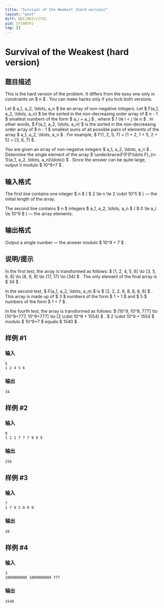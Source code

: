 ```yaml
---
title: "Survival of the Weakest (hard version)"
layout: "post"
diff: NOI/NOI+/CTSC
pid: CF1805F2
tag: []
---
```


# Survival of the Weakest (hard version)

## 题目描述

This is the hard version of the problem. It differs from the easy one only in constraints on $ n $ . You can make hacks only if you lock both versions.

Let $ a_1, a_2, \ldots, a_n $ be an array of non-negative integers. Let $ F(a_1, a_2, \ldots, a_n) $ be the sorted in the non-decreasing order array of $ n - 1 $ smallest numbers of the form $ a_i + a_j $ , where $ 1 \le i < j \le n $ . In other words, $ F(a_1, a_2, \ldots, a_n) $ is the sorted in the non-decreasing order array of $ n - 1 $ smallest sums of all possible pairs of elements of the array $ a_1, a_2, \ldots, a_n $ . For example, $ F(1, 2, 5, 7) = [1 + 2, 1 + 5, 2 + 5] = [3, 6, 7] $ .

You are given an array of non-negative integers $ a_1, a_2, \ldots, a_n $ . Determine the single element of the array $ \underbrace{F(F(F\ldots F}_{n-1}(a_1, a_2, \ldots, a_n)\ldots)) $ . Since the answer can be quite large, output it modulo $ 10^9+7 $ .

## 输入格式

The first line contains one integer $ n $ ( $ 2 \le n \le 2 \cdot 10^5 $ ) — the initial length of the array.

The second line contains $ n $ integers $ a_1, a_2, \ldots, a_n $ ( $ 0 \le a_i \le 10^9 $ ) — the array elements.

## 输出格式

Output a single number — the answer modulo $ 10^9 + 7 $ .

## 说明/提示

In the first test, the array is transformed as follows: $ [1, 2, 4, 5, 6] \to [3, 5, 6, 6] \to [8, 9, 9] \to [17, 17] \to [34] $ . The only element of the final array is $ 34 $ .

In the second test, $ F(a_1, a_2, \ldots, a_n) $ is $ [2, 2, 2, 8, 8, 8, 8, 8] $ . This array is made up of $ 3 $ numbers of the form $ 1 + 1 $ and $ 5 $ numbers of the form $ 1 + 7 $ .

In the fourth test, the array is transformed as follows: $ [10^9, 10^9, 777] \to [10^9+777, 10^9+777] \to [2 \cdot 10^9 + 1554] $ . $ 2 \cdot 10^9 + 1554 $ modulo $ 10^9+7 $ equals $ 1540 $ .

## 样例 #1

### 输入

```
5
1 2 4 5 6
```

### 输出

```
34
```

## 样例 #2

### 输入

```
9
1 1 1 7 7 7 9 9 9
```

### 输出

```
256
```

## 样例 #3

### 输入

```
7
1 7 9 2 0 0 9
```

### 输出

```
20
```

## 样例 #4

### 输入

```
3
1000000000 1000000000 777
```

### 输出

```
1540
```

